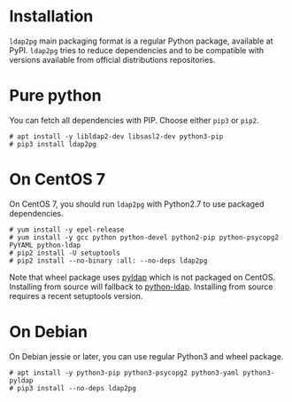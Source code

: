 <h1>Installation</h1>

`ldap2pg` main packaging format is a regular Python package, available at PyPI.
`ldap2pg` tries to reduce dependencies and to be compatible with versions
available from official distributions repositories.

# Pure python

You can fetch all dependencies with PIP. Choose either `pip3` or `pip2`.

``` console
# apt install -y libldap2-dev libsasl2-dev python3-pip
# pip3 install ldap2pg
```

# On CentOS 7

On CentOS 7, you should run `ldap2pg` with Python2.7 to use packaged
dependencies.

``` console
# yum install -y epel-release
# yum install -y gcc python python-devel python2-pip python-psycopg2 PyYAML python-ldap
# pip2 install -U setuptools
# pip2 install --no-binary :all: --no-deps ldap2pg
```

Note that wheel package uses [pyldap](https://github.com/pyldap/pyldap) which is
not packaged on CentOS. Installing from source will fallback
to [python-ldap](https://www.python-ldap.org/). Installing from source requires a
recent setuptools version.


# On Debian

On Debian jessie or later, you can use regular Python3 and wheel package.

``` console
# apt install -y python3-pip python3-psycopg2 python3-yaml python3-pyldap
# pip3 install --no-deps ldap2pg
```
